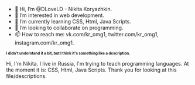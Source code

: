 - 👋 Hi, I’m @DLoveLD - Nikita Koryazhkin.
- 👀 I’m interested in web development.
- 🌱 I’m currently learning CSS, Html, Java Scripts.
- 💞️ I’m looking to collaborate on programming.
- 📫 How to reach me: vk.com/kr_omg1, twitter.com/kr_omg1, instagram.com/kr_omg1.

<!---
DLoveLD/DLoveLD. Welcome, if you are interested, then write to me!
--->
<html> 
<h1 style="font-size: 10px;">I didn't understand it a bit, but I think it's something like a description.</h1>
<p> Hi, I'm Nikita. I live in Russia, I'm trying to teach programming languages. At the moment it is: CSS, Html, Java Scripts. Thank you for looking at this file/descriptions.
</p>
</html>

